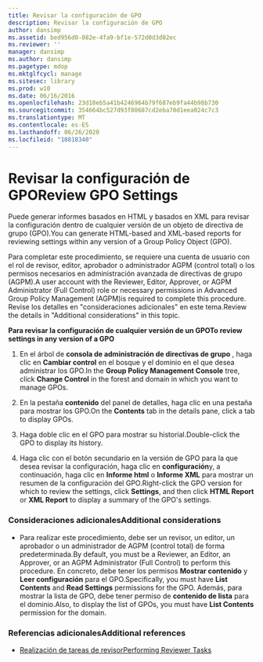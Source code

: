 ```yaml
---
title: Revisar la configuración de GPO
description: Revisar la configuración de GPO
author: dansimp
ms.assetid: bed956d0-082e-4fa9-bf1e-572d0d3d02ec
ms.reviewer: ''
manager: dansimp
ms.author: dansimp
ms.pagetype: mdop
ms.mktglfcycl: manage
ms.sitesec: library
ms.prod: w10
ms.date: 06/16/2016
ms.openlocfilehash: 23d18eb5a41b4246964b79f687eb9fa44b98b730
ms.sourcegitcommit: 354664bc527d93f80687cd2eba70d1eea024c7c3
ms.translationtype: MT
ms.contentlocale: es-ES
ms.lasthandoff: 06/26/2020
ms.locfileid: "10818340"
---
```

# <span data-ttu-id="ca705-103">Revisar la configuración de GPO</span><span class="sxs-lookup"><span data-stu-id="ca705-103">Review GPO Settings</span></span>


<span data-ttu-id="ca705-104">Puede generar informes basados en HTML y basados en XML para revisar la configuración dentro de cualquier versión de un objeto de directiva de grupo (GPO).</span><span class="sxs-lookup"><span data-stu-id="ca705-104">You can generate HTML-based and XML-based reports for reviewing settings within any version of a Group Policy Object (GPO).</span></span>

<span data-ttu-id="ca705-105">Para completar este procedimiento, se requiere una cuenta de usuario con el rol de revisor, editor, aprobador o administrador AGPM (control total) o los permisos necesarios en administración avanzada de directivas de grupo (AGPM).</span><span class="sxs-lookup"><span data-stu-id="ca705-105">A user account with the Reviewer, Editor, Approver, or AGPM Administrator (Full Control) role or necessary permissions in Advanced Group Policy Management (AGPM)is required to complete this procedure.</span></span> <span data-ttu-id="ca705-106">Revise los detalles en "consideraciones adicionales" en este tema.</span><span class="sxs-lookup"><span data-stu-id="ca705-106">Review the details in "Additional considerations" in this topic.</span></span>

**<span data-ttu-id="ca705-107">Para revisar la configuración de cualquier versión de un GPO</span><span class="sxs-lookup"><span data-stu-id="ca705-107">To review settings in any version of a GPO</span></span>**

1.  <span data-ttu-id="ca705-108">En el árbol de **consola de administración de directivas de grupo** , haga clic en **Cambiar control** en el bosque y el dominio en el que desea administrar los GPO.</span><span class="sxs-lookup"><span data-stu-id="ca705-108">In the **Group Policy Management Console** tree, click **Change Control** in the forest and domain in which you want to manage GPOs.</span></span>

2.  <span data-ttu-id="ca705-109">En la pestaña **contenido** del panel de detalles, haga clic en una pestaña para mostrar los GPO.</span><span class="sxs-lookup"><span data-stu-id="ca705-109">On the **Contents** tab in the details pane, click a tab to display GPOs.</span></span>

3.  <span data-ttu-id="ca705-110">Haga doble clic en el GPO para mostrar su historial.</span><span class="sxs-lookup"><span data-stu-id="ca705-110">Double-click the GPO to display its history.</span></span>

4.  <span data-ttu-id="ca705-111">Haga clic con el botón secundario en la versión de GPO para la que desea revisar la configuración, haga clic en **configuración**y, a continuación, haga clic en **Informe html** o **Informe XML** para mostrar un resumen de la configuración del GPO.</span><span class="sxs-lookup"><span data-stu-id="ca705-111">Right-click the GPO version for which to review the settings, click **Settings**, and then click **HTML Report** or **XML Report** to display a summary of the GPO's settings.</span></span>

### <span data-ttu-id="ca705-112">Consideraciones adicionales</span><span class="sxs-lookup"><span data-stu-id="ca705-112">Additional considerations</span></span>

-   <span data-ttu-id="ca705-113">Para realizar este procedimiento, debe ser un revisor, un editor, un aprobador o un administrador de AGPM (control total) de forma predeterminada.</span><span class="sxs-lookup"><span data-stu-id="ca705-113">By default, you must be a Reviewer, an Editor, an Approver, or an AGPM Administrator (Full Control) to perform this procedure.</span></span> <span data-ttu-id="ca705-114">En concreto, debe tener los permisos **Mostrar contenido** y **Leer configuración** para el GPO.</span><span class="sxs-lookup"><span data-stu-id="ca705-114">Specifically, you must have **List Contents** and **Read Settings** permissions for the GPO.</span></span> <span data-ttu-id="ca705-115">Además, para mostrar la lista de GPO, debe tener permiso de **contenido de lista** para el dominio.</span><span class="sxs-lookup"><span data-stu-id="ca705-115">Also, to display the list of GPOs, you must have **List Contents** permission for the domain.</span></span>

### <span data-ttu-id="ca705-116">Referencias adicionales</span><span class="sxs-lookup"><span data-stu-id="ca705-116">Additional references</span></span>

-   [<span data-ttu-id="ca705-117">Realización de tareas de revisor</span><span class="sxs-lookup"><span data-stu-id="ca705-117">Performing Reviewer Tasks</span></span>](performing-reviewer-tasks-agpm30ops.md)

 

 






